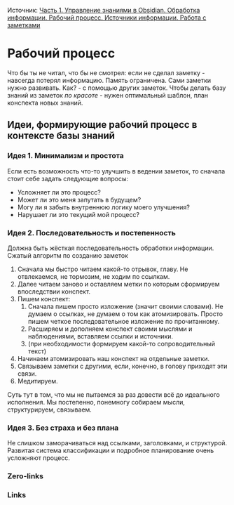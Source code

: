 Источник: [Часть 1. Управление знаниями в Obsidian. Обработка информации. Рабочий процесс. Источники информации. Работа с заметками](https://habr.com/ru/post/710508/)

# Рабочий процесс
Что бы ты не читал, что бы не смотрел: если не сделал заметку - навсегда потерял информацию. Память ограничена. 
Сами заметки нужно развивать. Как? - с помощью других заметок. 
Чтобы делать базу знаний из заметок *по красоте* - нужен оптимальный шаблон, план конспекта новых знаний.

## Идеи, формирующие рабочий процесс в контексте базы знаний

### Идея 1. Минимализм и простота 
Если есть возможность что-то улучшить в ведении заметок, то сначала стоит себе задать следующие вопросы:
-   Усложняет ли это процесс?   
-   Может ли это меня запутать в будущем?
-   Могу ли я забыть внутреннюю логику моего улучшения?
-   Нарушает ли это текущий мой процесс?

### Идея 2. Последовательность и постепенность
Должна быть жёсткая последовательность обработки информации.
Сжатый алгоритм по созданию заметок
1.  Сначала мы быстро читаем какой-то отрывок, главу. Не отвлекаемся, не тормозим, не ходим по ссылкам.
2.  Далее читаем заново и оставляем метки по которым сформируем впоследствии конспект.
3.  Пишем конспект:  
    1.  Сначала пишем просто изложение (значит своими словами). Не думаем о ссылках, не думаем о том как атомизировать. Просто пишем четкое последовательное изложение по прочитанному.
    2.  Расширяем и дополняем конспект своими мыслями и наблюдениями, вставляем ссылки и источники.
    3.  (при необходимости формируем какой-то сопроводительный текст)
4.  Начинаем атомизировать наш конспект на отдельные заметки.
5.  Связываем заметки с другими, если, конечно, в голову приходят эти связи.
6.  Медитируем.

Суть тут в том, что мы не пытаемся за раз довести всё до идеального исполнения. Мы постепенно, понемногу собираем мысли, структурируем, связываем.

### Идея 3. Без страха и без плана
Не слишком заморачиваться над ссылками, заголовками, и структурой. Развитая система классификации и подробное планирование очень усложняют процесс. 









### Zero-links

### Links